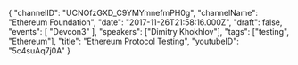{
    "channelID": "UCNOfzGXD_C9YMYmnefmPH0g",
    "channelName": "Ethereum Foundation",
    "date": "2017-11-26T21:58:16.000Z",
    "draft": false,
    "events": [
        "Devcon3"
    ],
    "speakers": ["Dimitry Khokhlov"],
    "tags": ["testing", "Ethereum"],
    "title": "Ethereum Protocol Testing",
    "youtubeID": "5c4suAq7j0A"
}
